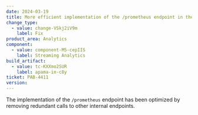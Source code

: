 ```yaml
---
date: 2024-03-19
title: More efficient implementation of the /prometheus endpoint in the Streaming Analytics microservices
change_type:
  - value: change-VSkj2iV9m
    label: Fix
product_area: Analytics
component:
  - value: component-M5-cepIIS
    label: Streaming Analytics
build_artifact:
  - value: tc-KXXmo2SUR
    label: apama-in-c8y
ticket: PAB-4411
version: 
---
```

The implementation of the `/prometheus` endpoint has been optimized by removing redundant calls to other internal endpoints.

